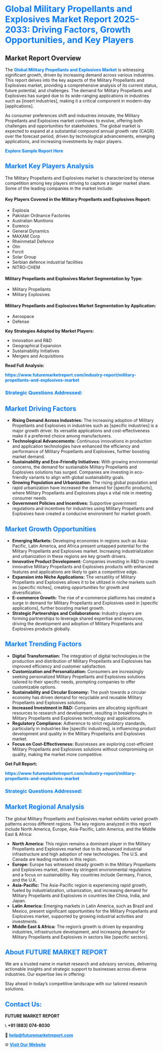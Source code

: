 <h1 style="color: #007BFF;">Global Military Propellants and Explosives Market Report 2025-2033: Driving Factors, Growth Opportunities, and Key Players</h1>

<section id="overview">
<h2>Market Report Overview</h2>
<p>The <a href="https://www.futuremarketreport.com/industry-report/military-propellants-and-explosives-market" style="color: #007BFF; text-decoration: none;"><strong>Global Military Propellants and Explosives Market</strong></a> is witnessing significant growth, driven by increasing demand across various industries. This report delves into the key aspects of the Military Propellants and Explosives market, providing a comprehensive analysis of its current status, future potential, and challenges. The demand for Military Propellants and Explosives has surged due to its wide-ranging applications in industries such as [insert industries], making it a critical component in modern-day [applications].</p>
<p>As consumer preferences shift and industries innovate, the Military Propellants and Explosives market continues to evolve, offering both challenges and opportunities for stakeholders. The global market is expected to expand at a substantial compound annual growth rate (CAGR) over the forecast period, driven by technological advancements, emerging applications, and increasing investments by major players.</p>
</section>

<section id="overview">
<p><a href="https://www.futuremarketreport.com/request-sample/reportId=28128" style="color: #007BFF; text-decoration: none;"><strong>Explore Sample Report Here</strong></a></p>
</section>

<section id="key-players">
<h2 style="color: #007BFF;">Market Key Players Analysis</h2>
<p>The Military Propellants and Explosives market is characterized by intense competition among key players striving to capture a larger market share. Some of the leading companies in the market include:</p>
<h4>Key Players Covered in the Military Propellants and Explosives Report:</h4>
<ul><li>Explosia</li><li>Pakistan Ordnance Factories</li><li>Australian Munitions</li><li>Eurenco</li><li>General Dynamics</li><li>MAXAM Corp</li><li>Rheinmetall Defence</li><li>Olin</li><li>Forcit</li><li>Solar Group</li><li>Serbian defence industrial facilities</li><li>NITRO-CHEM</li></ul>
<h4>Military Propellants and Explosives Market Segmentation by Type:</h4>
<ul><li>Military Propellants</li><li>Military Explosives</li></ul>

<h4>Military Propellants and Explosives Market Segmentation by Application:</h4>
<ul><li>Aerospace</li><li>Defense</li></ul>
<p><strong>Key Strategies Adopted by Market Players:</strong></p>
<ul>
<li>Innovation and R&D</li>
<li>Geographical Expansion</li>
<li>Sustainability Initiatives</li>
<li>Mergers and Acquisitions</li>
</ul>
</section>

<section>
<p><strong>Read Full Analysis: </strong></p><a href="https://www.futuremarketreport.com/industry-report/military-propellants-and-explosives-market" style="color: #007BFF; text-decoration: none;"><strong>https://www.futuremarketreport.com/industry-report/military-propellants-and-explosives-market</strong></a>
<h3 style="color: #007BFF;">Strategic Questions Addressed:</h3>
</section>

<section id="driving-factors">
<h2 style="color: #007BFF;">Market Driving Factors</h2>
<ul>
<li><strong>Rising Demand Across Industries:</strong> The increasing adoption of Military Propellants and Explosives in industries such as [specific industries] is a major growth driver. Its versatile applications and cost-effectiveness make it a preferred choice among manufacturers.</li>
<li><strong>Technological Advancements:</strong> Continuous innovations in production and application technologies have enhanced the efficiency and performance of Military Propellants and Explosives, further boosting market demand.</li>
<li><strong>Sustainability and Eco-Friendly Initiatives:</strong> With growing environmental concerns, the demand for sustainable Military Propellants and Explosives solutions has surged. Companies are investing in eco-friendly variants to align with global sustainability goals.</li>
<li><strong>Growing Population and Urbanization:</strong> The rising global population and rapid urbanization have increased the demand for [specific products], where Military Propellants and Explosives plays a vital role in meeting consumer needs.</li>
<li><strong>Government Policies and Incentives:</strong> Supportive government regulations and incentives for industries using Military Propellants and Explosives have created a conducive environment for market growth.</li>
</ul>
</section>

<section id="growth-opportunities">
<h2 style="color: #007BFF;">Market Growth Opportunities</h2>
<ul>
<li><strong>Emerging Markets:</strong> Developing economies in regions such as Asia-Pacific, Latin America, and Africa present untapped potential for the Military Propellants and Explosives market. Increasing industrialization and urbanization in these regions are key growth drivers.</li>
<li><strong>Innovative Product Development:</strong> Companies investing in R&D to create innovative Military Propellants and Explosives products with enhanced features and applications are likely to gain a competitive edge.</li>
<li><strong>Expansion into Niche Applications:</strong> The versatility of Military Propellants and Explosives allows it to be utilized in niche markets such as [specific niches], creating opportunities for growth and diversification.</li>
<li><strong>E-commerce Growth:</strong> The rise of e-commerce platforms has created a surge in demand for Military Propellants and Explosives used in [specific applications], further boosting market growth.</li>
<li><strong>Strategic Partnerships and Collaborations:</strong> Industry players are forming partnerships to leverage shared expertise and resources, driving the development and adoption of Military Propellants and Explosives products globally.</li>
</ul>
</section>

<section id="trending-factors">
<h2 style="color: #007BFF;">Market Trending Factors</h2>
<ul>
<li><strong>Digital Transformation:</strong> The integration of digital technologies in the production and distribution of Military Propellants and Explosives has improved efficiency and customer satisfaction.</li>
<li><strong>Customization and Personalization:</strong> Consumers are increasingly seeking personalized Military Propellants and Explosives solutions tailored to their specific needs, prompting companies to offer customizable options.</li>
<li><strong>Sustainability and Circular Economy:</strong> The push towards a circular economy has driven demand for recyclable and reusable Military Propellants and Explosives solutions.</li>
<li><strong>Increased Investment in R&D:</strong> Companies are allocating significant resources to research and development, resulting in breakthroughs in Military Propellants and Explosives technology and applications.</li>
<li><strong>Regulatory Compliance:</strong> Adherence to strict regulatory standards, particularly in industries like [specific industries], is influencing product development and quality in the Military Propellants and Explosives market.</li>
<li><strong>Focus on Cost-Effectiveness:</strong> Businesses are exploring cost-efficient Military Propellants and Explosives solutions without compromising on quality, making the market more competitive.</li>
</ul>
</section>

<section>
<p><strong>Get Full Report: </strong></p><a href="https://www.futuremarketreport.com/industry-report/military-propellants-and-explosives-market" style="color: #007BFF; text-decoration: none;"><strong>https://www.futuremarketreport.com/industry-report/military-propellants-and-explosives-market</strong></a>
<h3 style="color: #007BFF;">Strategic Questions Addressed:</h3>
</section>


<section id="regional-analysis">
<h2 style="color: #007BFF;">Market Regional Analysis</h2>
<p>The global Military Propellants and Explosives market exhibits varied growth patterns across different regions. The key regions analyzed in this report include North America, Europe, Asia-Pacific, Latin America, and the Middle East & Africa:</p>
<ul>
<li><strong>North America:</strong> This region remains a dominant player in the Military Propellants and Explosives market due to its advanced industrial infrastructure and high adoption of new technologies. The U.S. and Canada are leading markets in this region.</li>
<li><strong>Europe:</strong> Europe has witnessed steady growth in the Military Propellants and Explosives market, driven by stringent environmental regulations and a focus on sustainability. Key countries include Germany, France, and the U.K.</li>
<li><strong>Asia-Pacific:</strong> The Asia-Pacific region is experiencing rapid growth, fueled by industrialization, urbanization, and increasing demand for Military Propellants and Explosives in countries like China, India, and Japan.</li>
<li><strong>Latin America:</strong> Emerging markets in Latin America, such as Brazil and Mexico, present significant opportunities for the Military Propellants and Explosives market, supported by growing industrial activities and investments.</li>
<li><strong>Middle East & Africa:</strong> The region’s growth is driven by expanding industries, infrastructure development, and increasing demand for Military Propellants and Explosives in sectors like [specific sectors].</li>
</ul>
</section>

<footer>
<h2 style="color: #007BFF;">About FUTURE MARKET REPORT</h2>
<p>We are a trusted name in market research and advisory services, delivering actionable insights and strategic support to businesses across diverse industries. Our expertise lies in offering:</p>

<p>Stay ahead in today’s competitive landscape with our tailored research solutions.</p>

<h2 style="color: #007BFF;">Contact Us:</h2>
<p><strong>FUTURE MARKET REPORT</strong></p>
<p>📞 <strong>+91 (883) 074-8030</strong></p>
<p>📧 <strong><a href="mailto:help@futuremarketreport.com" style="color: #007BFF;">help@futuremarketreport.com</a></strong></p>
<p>🌐 <strong><a href="https://www.futuremarketreport.com/" style="color: #007BFF;">Visit Our Website</a></strong></p>
</footer>